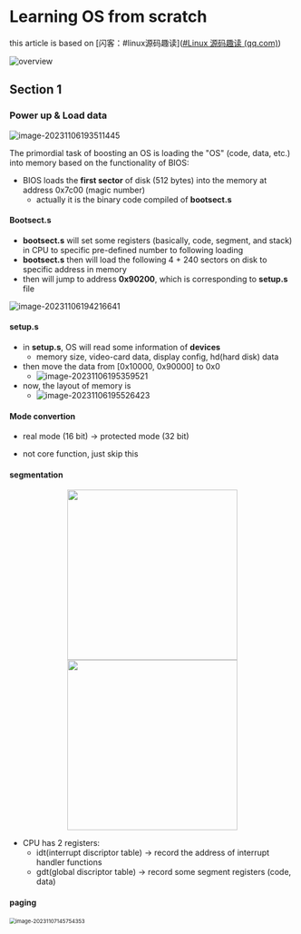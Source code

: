 # Learning OS from scratch

this article is based on [闪客：#linux源码趣读]([#Linux 源码趣读 (qq.com)](https://mp.weixin.qq.com/mp/appmsgalbum?__biz=Mzk0MjE3NDE0Ng==&action=getalbum&album_id=2123743679373688834&scene=173&from_msgid=2247499226&from_itemidx=1&count=3&nolastread=1#wechat_redirect))

![overview](D:\typora_img\image-20231106193521026.png)

## Section 1

### Power up & Load data

![image-20231106193511445](D:\typora_img\image-20231106193511445.png)

The primordial task of boosting an OS is loading the "OS" (code, data, etc.) into memory based on the functionality of BIOS:

- BIOS loads the **first sector** of disk (512 bytes) into the memory at address 0x7c00 (magic number)
    - actually it is the binary code compiled of **bootsect.s**

#### Bootsect.s

- **bootsect.s** will set some registers (basically, code, segment, and stack) in CPU to specific pre-defined number to following loading
- **bootsect.s** then will load the following 4 + 240 sectors on disk to specific address in memory
- then will jump to address **0x90200**, which is corresponding to **setup.s** file

![image-20231106194216641](D:\typora_img\image-20231106194216641.png)

#### setup.s

- in **setup.s**, OS will read some information of **devices**
    - memory size, video-card data, display config, hd(hard disk) data
- then move the data from [0x10000, 0x90000] to 0x0
    - ![image-20231106195359521](D:\typora_img\image-20231106195359521.png)
- now, the layout of memory is
    - ![image-20231106195526423](D:\typora_img\image-20231106195526423.png)

#### Mode convertion

- real mode (16 bit) -> protected mode (32 bit)

- not core function, just skip this

#### segmentation

<center class="half">
    <img src="D:\typora_img\image-20231107145146268.png" width="300">
    <img src="D:\typora_img\image-20231107145411697.png" width="300">
</center>    

- CPU has 2 registers:
    - idt(interrupt discriptor table) -> record the address of interrupt handler functions
    - gdt(global discriptor table) -> record some segment registers (code, data)

#### paging

<img src="D:\typora_img\image-20231107145754353.png" alt="image-20231107145754353" style="zoom:67%;" />

